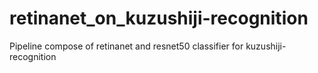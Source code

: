 # retinanet_on_kuzushiji-recognition
Pipeline compose of retinanet and resnet50 classifier for kuzushiji-recognition
